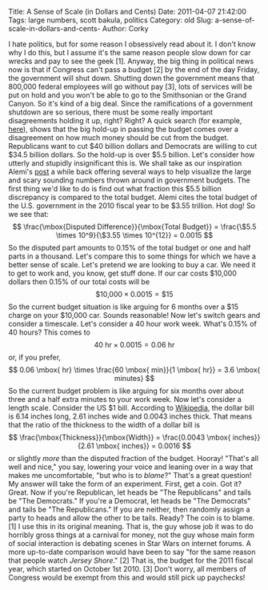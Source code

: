 Title: A Sense of Scale (in Dollars and Cents)
Date: 2011-04-07 21:42:00
Tags: large numbers, scott bakula, politics
Category: old
Slug: a-sense-of-scale-in-dollars-and-cents-
Author: Corky


I hate politics, but for some reason I obsessively read about it. I
don't know why I do this, but I assume it's the same reason people slow
down for car wrecks and pay to see the geek [1]. Anyway, the big thing
in political news now is that if Congress can't pass a budget [2] by the
end of the day Friday, the government will shut down. Shutting down the
government means that 800,000 federal employees will go without pay [3],
lots of services will be put on hold and you won't be able to go to the
Smithsonian or the Grand Canyon. So it's kind of a big deal. Since the
ramifications of a government shutdown are so serious, there must be
some really important disagreements holding it up, right? Right? A quick
search (for example,
[here](http://www.guardian.co.uk/world/2011/apr/07/us-congress-staff-government-shutdown)),
shows that the big hold-up in passing the budget comes over a
disagreement on how much money should be cut from the budget.
Republicans want to cut $40 billion dollars and Democrats are willing to
cut $34.5 billion dollars. So the hold-up is over $5.5 billion. Let's
consider how utterly and stupidly insignificant this is. We shall take
as our inspiration Alemi's
[post](http://thevirtuosi.blogspot.com/2010/12/law-and-large-numbers.html)
a while back offering several ways to help visualize the large and scary
sounding numbers thrown around in government budgets. The first thing
we'd like to do is find out what fraction this $5.5 billion discrepancy
is compared to the total budget. Alemi cites the total budget of the
U.S. government in the 2010 fiscal year to be $3.55 trillion. Hot dog!
So we see that: $$ \frac{\mbox{Disputed Difference}}{\mbox{Total
Budget}} = \frac{\$5.5 \times 10^9}{\$3.55 \times 10^{12}} =
0.0015 $$ So the disputed part amounts to 0.15% of the total budget or
one and half parts in a thousand. Let's compare this to some things for
which we have a better sense of scale. Let's pretend we are looking to
buy a car. We need it to get to work and, you know, get stuff done. If
our car costs $10,000 dollars then 0.15% of our total costs will be $$
\mbox{\$10,000} \times 0.0015 = \$15 $$ So the current budget
situation is like arguing for 6 months over a $15 charge on your $10,000
car. Sounds reasonable! Now let's switch gears and consider a timescale.
Let's consider a 40 hour work week. What's 0.15% of 40 hours? This comes
to $$ 40 \mbox{ hr} \times 0.0015 = 0.06 \mbox{ hr} $$ or, if you
prefer, $$ 0.06 \mbox{ hr} \times \frac{60 \mbox{ min}}{1 \mbox{
hr}} = 3.6 \mbox{ minutes} $$ So the current budget problem is like
arguing for six months over about three and a half extra minutes to your
work week. Now let's consider a length scale. Consider the US $1 bill.
According to
[Wikipedia](http://en.wikipedia.org/wiki/United_States_one-dollar_bill#Small_size_notes),
the dollar bill is 6.14 inches long, 2.61 inches wide and 0.0043 inches
thick. That means that the ratio of the thickness to the width of a
dollar bill is $$ \frac{\mbox{Thickness}}{\mbox{Width}} =
\frac{0.0043 \mbox{ inches}}{2.61 \mbox{ inches}} = 0.0016 $$ or
slightly *more* than the disputed fraction of the budget. Hooray!
"That's all well and nice," you say, lowering your voice and leaning
over in a way that makes me uncomfortable, "but who is to *blame*?"
That's a great question! My answer will take the form of an experiment.
First, get a coin. Got it? Great. Now if you're Republican, let heads be
"The Republicans" and tails be "The Democrats." If you're a Democrat,
let heads be "The Democrats" and tails be "The Republicans." If you are
neither, then randomly assign a party to heads and allow the other to be
tails. Ready? The coin is to blame. [1] I use this in its original
meaning. That is, the guy whose job it was to do horribly gross things
at a carnival for money, not the guy whose main form of social
interaction is debating scenes in Star Wars on internet forums. A more
up-to-date comparison would have been to say "for the same reason that
people watch *Jersey Shore*." [2] That is, the budget for the 2011
fiscal year, which started on October 1st 2010. [3] Don't worry, all
members of Congress would be exempt from this and would still pick up
paychecks!
